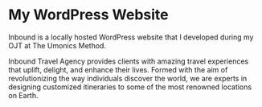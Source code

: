# My WordPress Website
Inbound is a locally hosted WordPress website that I developed during my OJT at The Umonics Method.

Inbound Travel Agency provides clients with amazing travel experiences that uplift, delight, and enhance their lives. Formed with the aim of revolutionizing the way individuals discover the world, we are experts in designing customized itineraries to some of the most renowned locations on Earth.

<!-- BEGIN YOUTUBE-CARDS -->
<!-- END YOUTUBE-CARDS -->
